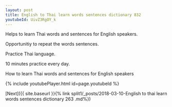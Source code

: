 ```yaml
---
layout: post
title: English to Thai learn words sentences dictionary 832 
youtubeId: UivZ3RgOY_k
---
```

 
 
Helps to learn Thai words and sentences for English speakers.

Opportunitiy to repeat the words sentences. 

Practice Thai language. 
 
10 minutes practice every day. 
 
How to learn Thai words and sentences for English speakers 
 
{% include youtubePlayer.html id=page.youtubeId %}
 
 
[Next]({{ site.baseurl }}{% link  split1/_posts/2018-03-10-English to thai learn words sentences dictionary 263 .md%})
 
